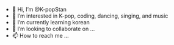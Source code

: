- 👋 Hi, I’m @K-popStan
- 👀 I’m interested in K-pop, coding, dancing, singing, and music
- 🌱 I’m currently learning korean
- 💞️ I’m looking to collaborate on ...
- 📫 How to reach me ...

<!---
K-popStan/K-popStan is a ✨ special ✨ repository because its `README.md` (this file) appears on your GitHub profile.
You can click the Preview link to take a look at your changes.
--->

